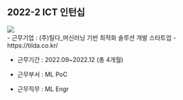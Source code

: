 ## 2022-2 ICT 인턴십
<img src='https://user-images.githubusercontent.com/86222332/209913549-4ebfd045-700b-4c75-9975-077a57f14390.png' align='left'>  
</br>
- 근무기업 : (주)틸다_머신러닝 기반 최적화 솔루션 개발 스타트업
  - https://tilda.co.kr/

- 근무기간 : 2022.09~2022.12 (총 4개월)

- 근무부서 : ML PoC

- 근무직무 : ML Engr
